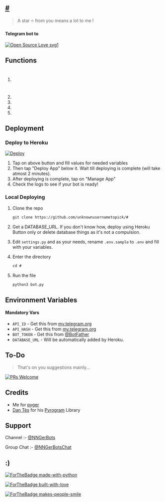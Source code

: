 ## [#](https://t.me/#)

> A star ⭐ from you means a lot to me !

#### Telegram bot to #

[![Open Source Love svg1](https://badges.frapsoft.com/os/v1/open-source.svg?v=103)](https://github.com/ellerbrock/open-source-badges/)

## Functions

1. # 
2. 
3. 
4. 
5. 

## Deployment

### Deploy to Heroku

[![Deploy](https://www.herokucdn.com/deploy/button.svg)](https://heroku.com/deploy?template=https://github.com/unknownusernametopick/#)

1. Tap on above button and fill values for needed variables
2. Then tap "Deploy App" below it. Wait till deploying is complete (will take atmost 2 minutes).
3. After deploying is complete, tap on "Manage App"
4. Check the logs to see if your bot is ready!

### Local Deploying

1. Clone the repo
   ```markdown
   git clone https://github.com/unknownusernametopick/#
   ```
2. Get a DATABASE_URL. If you don't know how, deploy using Heroku Button only or delete database things as it's not a compulsion.
   
3. Edit `settings.py` and as your needs, rename `.env.sample` to `.env` and fill with your variables.

4. Enter the directory
   ```markdown
   cd #
   ```
5. Run the file
   ```markdown
   python3 bot.py
   ```

## Environment Variables

#### Mandatory Vars

- `API_ID` - Get this from [my.telegram.org](https://my.telegram.org/auth)
- `API_HASH` - Get this from [my.telegram.org](https://my.telegram.org/auth)
- `BOT_TOKEN` - Get this from [@BotFather](https://t.me/BotFather)
- `DATABASE_URL` - Will be automatically added by Heroku.


## To-Do

> That's on you suggestions mainly...

[![PRs Welcome](https://img.shields.io/badge/PRs-welcome-brightgreen.svg?style=flat-square)](http://makeapullrequest.com)

## Credits

- Me for [pyger](https://github.com/unknownusernametopick/pyger)
- [Dan Tès](https://github.com/delivrance) for his [Pyrogram](https://docs.pyrogram.org) Library

## Support

Channel :- [@NNGerBots](https://t.me/NNGerBots)

Group Chat :- [@NNGerBotsChat](https://t.me/NNGerBotsChat)

## :)

[![ForTheBadge made-with-python](http://ForTheBadge.com/images/badges/made-with-python.svg)](https://www.python.org/)

[![ForTheBadge built-with-love](http://ForTheBadge.com/images/badges/built-with-love.svg)](https://github.com/unknownusernametopick)

[![ForTheBadge makes-people-smile](http://ForTheBadge.com/images/badges/makes-people-smile.svg)](https://github.com/unknownusernametopick)
